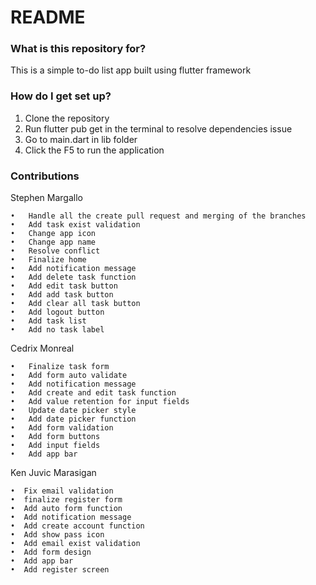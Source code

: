 # README #

### What is this repository for? ###

This is a simple to-do list app built using flutter framework

### How do I get set up? ###

1. Clone the repository
2. Run flutter pub get in the terminal to resolve dependencies issue
3. Go to main.dart in lib folder
4. Click the F5 to run the application

### Contributions ###

Stephen Margallo

	•	Handle all the create pull request and merging of the branches
	•	Add task exist validation
	•	Change app icon
	•	Change app name
	•	Resolve conflict
	•	Finalize home
	•	Add notification message
	•	Add delete task function
	•	Add edit task button
	•	Add add task button
	•	Add clear all task button
	•	Add logout button
	•	Add task list
	•	Add no task label


Cedrix Monreal

	•	Finalize task form
	•	Add form auto validate
	•	Add notification message
	•	Add create and edit task function
	•	Add value retention for input fields
	•	Update date picker style
	•	Add date picker function
	•	Add form validation
	•	Add form buttons
	•	Add input fields
	•	Add app bar
	
	
Ken Juvic Marasigan

	•  Fix email validation
	•  finalize register form
	•  Add auto form function
	•  Add notification message
	•  Add create account function
	•  Add show pass icon
	•  Add email exist validation
	•  Add form design
	•  Add app bar
	•  Add register screen




